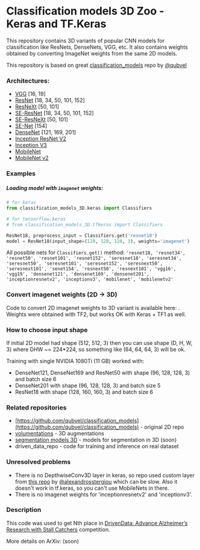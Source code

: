 # Classification models 3D Zoo - Keras and TF.Keras

This repository contains 3D variants of popular CNN models for classification like ResNets, DenseNets, VGG, etc. It also contains weights 
obtained by converting ImageNet weights from the same 2D models. 

This repository is based on great [classification_models](https://github.com/qubvel/classification_models) repo by [@qubvel](https://github.com/qubvel/)

### Architectures: 
- [VGG](https://arxiv.org/abs/1409.1556) [16, 19]
- [ResNet](https://arxiv.org/abs/1512.03385) [18, 34, 50, 101, 152]
- [ResNeXt](https://arxiv.org/abs/1611.05431) [50, 101]
- [SE-ResNet](https://arxiv.org/abs/1709.01507) [18, 34, 50, 101, 152]
- [SE-ResNeXt](https://arxiv.org/abs/1709.01507) [50, 101]
- [SE-Net](https://arxiv.org/abs/1709.01507) [154]
- [DenseNet](https://arxiv.org/abs/1608.06993) [121, 169, 201]
- [Inception ResNet V2](https://arxiv.org/abs/1602.07261)
- [Inception V3](http://arxiv.org/abs/1512.00567)
- [MobileNet](https://arxiv.org/pdf/1704.04861.pdf)
- [MobileNet v2](https://arxiv.org/abs/1801.04381)

### Examples 

##### Loading model with `imagenet` weights:

```python
# for keras
from classification_models_3D.keras import Classifiers

# for tensorflow.keras
# from classification_models_3D.tfkeras import Classifiers

ResNet18, preprocess_input = Classifiers.get('resnet18')
model = ResNet18(input_shape=(128, 128, 128, 3), weights='imagenet')
```

All possible nets for `Classifiers.get()` method: `'resnet18, 'resnet34', 'resnet50', 'resnet101', 'resnet152', 'seresnet18', 'seresnet34', 'seresnet50', 'seresnet101', 'seresnet152', 'seresnext50', 'seresnext101', 'senet154', 'resnext50', 'resnext101', 'vgg16', 'vgg19', 'densenet121', 'densenet169', 'densenet201', 'inceptionresnetv2', 'inceptionv3', 'mobilenet', 'mobilenetv2'`

### Convert imagenet weights (2D -> 3D)

Code to convert 2D imagenet weights to 3D variant is available here: [](). Weights were obtained with TF2, but works OK with Keras + TF1 as well.

### How to choose input shape

If initial 2D model had shape (512, 512, 3) then you can use shape (D, H, W, 3) where D*H*W ~= 224*224, so something like
(64, 64, 64, 3) will be ok.

Training with single NVIDIA 1080Ti (11 GB) worked with:
* DenseNet121, DenseNet169 and ResNet50 with shape (96, 128, 128, 3) and batch size 6
* DenseNet201 with shape (96, 128, 128, 3) and batch size 5
* ResNet18 with shape (128, 160, 160, 3) and batch size 6

### Related repositories

 * [https://github.com/qubvel/classification_models](https://github.com/qubvel/classification_models) - original 2D repo
 * [volumentations](https://github.com/ZFTurbo/volumentations) - 3D augmentations
 * [segmentation models 3D](https://github.com/ZFTurbo/segmentation_models_3D) - models for segmentation in 3D (soon)
 * driven_data_repo - code for training and inference on real dataset
 
### Unresolved problems

* There is no DepthwiseConv3D layer in keras, so repo used custom layer from [this repo](https://github.com/alexandrosstergiou/keras-DepthwiseConv3D) by [@alexandrosstergiou]( https://github.com/alexandrosstergiou/keras-DepthwiseConv3D) which can be slow. Also it doesn't work in tf.keras, so you can't use MobileNets in there. 
* There is no imagenet weights for 'inceptionresnetv2' and 'inceptionv3'.
 
### Description
 
This code was used to get Nth place in [DrivenData: Advance Alzheimer’s Research with Stall Catchers](https://www.drivendata.org/competitions/65/clog-loss-alzheimers-research/leaderboard/) competition.
 
More details on ArXiv: (soon)
